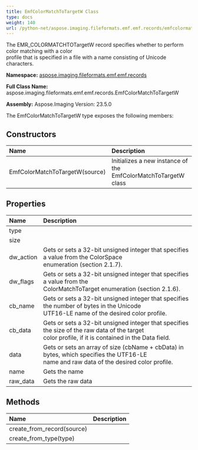 ```yaml
---
title: EmfColorMatchToTargetW Class
type: docs
weight: 140
url: /python-net/aspose.imaging.fileformats.emf.emf.records/emfcolormatchtotargetw/
---
```


The EMR_COLORMATCHTOTargetW record specifies whether to perform color matching with a color<br/>            profile that is specified in a file with a name consisting of Unicode characters.

**Namespace:** [aspose.imaging.fileformats.emf.emf.records](/imaging/python-net/aspose.imaging.fileformats.emf.emf.records/)

**Full Class Name:** aspose.imaging.fileformats.emf.emf.records.EmfColorMatchToTargetW

**Assembly:**  Aspose.Imaging Version: 23.5.0

The EmfColorMatchToTargetW type exposes the following members:
## **Constructors**
|**Name**|**Description**|
| :- | :- |
|EmfColorMatchToTargetW(source)|Initializes a new instance of the EmfColorMatchToTargetW class|
## **Properties**
|**Name**|**Description**|
| :- | :- |
|type|  |
|size|  |
|dw_action|Gets or sets a 32-bit unsigned integer that specifies a value from the ColorSpace<br/>            enumeration (section 2.1.7).|
|dw_flags|Gets or sets a 32-bit unsigned integer that specifies a value from the<br/>            ColorMatchToTarget enumeration (section 2.1.6).|
|cb_name|Gets or sets a 32-bit unsigned integer that specifies the number of bytes in the Unicode<br/>            UTF16-LE name of the desired color profile.|
|cb_data|Gets or sets a 32-bit unsigned integer that specifies the size of the raw data of the target<br/>            color profile, if it is contained in the Data field.|
|data|Gets or sets an array of size (cbName + cbData) in bytes, which specifies the UTF16-LE<br/>            name and raw data of the desired color profile.|
|name|Gets the name|
|raw_data|Gets the raw data|
## **Methods**
|**Name**|**Description**|
| :- | :- |
|create_from_record(source)|  |
|create_from_type(type)|  |
